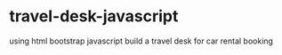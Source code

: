 # travel-desk-javascript
using html bootstrap javascript build a travel desk for car rental booking
